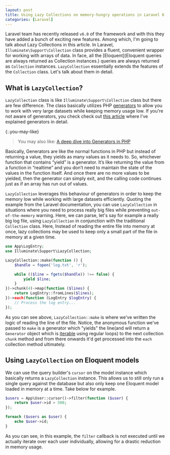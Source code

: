 ```yaml
---
layout: post
title: Using Lazy Collections on memory-hungry operations in Laravel 6
categories: [Laravel]
---
```


Laravel team has recently released `v6.0` of the framework and with this they have added a bunch of exciting new features. Among which, I'm going to talk about Lazy Collections in this article. In Laravel,    `Illuminate\Support\Collection` class provides a fluent, convenient wrapper for working with arrays of data. In face, all the [Eloquent](Eloquent queries are always returned as  Collection instances.) queries are always returned as `Collection` instances. `LazyCollection` essentially extends the features of the `Collection` class. Let's talk about them in detail.

## What is `LazyCollection`?

`LazyCollection` class is like `Illuminate\Support\Collection` class but there are few difference. The class basically utilizes PHP [generators](https://www.php.net/manual/en/language.generators.overview.php) to allow you to work with very large datasets while keeping memory usage low. If you're not aware of generators, you check check out [this article](/deep-dive-into-generators-php/) where I've explained generators in detail. 

{:.you-may-like}
> You may also like: [A deep dive into Generators in PHP](/deep-dive-into-generators-php/)

Basically, Generators are like the normal functions in PHP but instead of returning a value, they yields as many values as it needs to. So, whichever function that contains “yield” is a generator. It’s like returning the value from a function in “realtime” and you don’t need to maintain the state of the values in the function itself. And once there are no more values to be yielded, then the generator can simply exit, and the calling code continues just as if an array has run out of values. 

`LazyCollection` leverages this behaviour of generators in order to keep the memory low while working with large datasets efficiently. Quoting the example from the Laravel documentation, you can use `LazyCollection` in situations where you need to process really big files while preventing `out-of-the-memory` warning. Here, we can parse, let's say for example a really big log file, using `LazyCollection` in conjunction with the traditional `Collection` class. Here, Instead of reading the entire file into memory at once, lazy collections may be used to keep only a small part of the file in memory at a given time.

```php
use App\LogEntry;
use Illuminate\Support\LazyCollection;

LazyCollection::make(function () {
    $handle = fopen('log.txt', 'r');

    while (($line = fgets($handle)) !== false) {
        yield $line;
    }
})->chunk(4)->map(function ($lines) {
    return LogEntry::fromLines($lines);
})->each(function (LogEntry $logEntry) {
    // Process the log entry...
});
```

As you can see above, `LazyCollection::make` is where we've written the logic of reading the line of the file. Notice, the anonymous function we've passed to `make` is a generator which "yields" the line(and will return a `Generator` object which is [iterable](https://www.php.net/manual/en/class.iterator.php) using regular loops) to the next collection `chunk` method and from there onwards it'd get processed into the `each` collection method ultimately. 

## Using `LazyCollection` on Eloquent models

We can use the query builder's `cursor` on the model instance which basically returns a `LazyCollection` instance. This allows us to still only run a single query against the database but also only keep one Eloquent model loaded 
in memory at a time. Take below for example.

```php
$users = App\User::cursor()->filter(function ($user) {
    return $user->id > 500;
});

foreach ($users as $user) {
    echo $user->id;
}
```

As you can see, in this example, the `filter` callback is not executed until we actually iterate over each user individually, allowing for a drastic reduction in memory usage.

